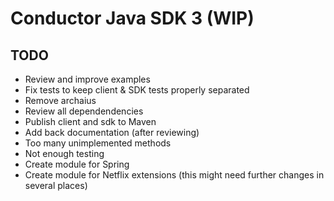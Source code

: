 # Conductor Java SDK 3 (WIP)

## TODO
- Review and improve examples
- Fix tests to keep client & SDK tests properly separated
- Remove archaius
- Review all dependendencies
- Publish client and sdk to Maven
- Add back documentation (after reviewing)
- Too many unimplemented methods
- Not enough testing
- Create module for Spring
- Create module for Netflix extensions (this might need further changes in several places)


